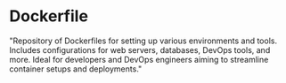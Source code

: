 # Dockerfile
"Repository of Dockerfiles for setting up various environments and tools. Includes configurations for web servers, databases, DevOps tools, and more. Ideal for developers and DevOps engineers aiming to streamline container setups and deployments."
